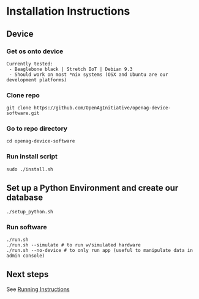 # Installation Instructions

## Device
### Get os onto device
```
Currently tested:
 - Beaglebone black | Stretch IoT | Debian 9.3
 - Should work on most *nix systems (OSX and Ubuntu are our development platforms)
```

### Clone repo
```
git clone https://github.com/OpenAgInitiative/openag-device-software.git
```

### Go to repo directory
```
cd openag-device-software
```

### Run install script
```
sudo ./install.sh
```

## Set up a Python Environment and create our database
```
./setup_python.sh
```

### Run software
```
./run.sh
./run.sh --simulate # to run w/simulated hardware
./run.sh --no-device # to only run app (useful to manipulate data in admin console)
```

## Next steps
See [Running Instructions](running.md)

